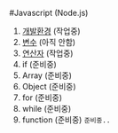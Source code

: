 #Javascript (Node.js)
1. [개발환경](./development_environment.md) (작업중)
2. [변수](./variable.md) (아직 안함)
3. [연산자](./operator.md) (작업중)
4. if (준비중)
5. Array (준비중)
6. Object (준비중)
7. for (준비중)
8. while (준비중)
9. function (준비중)
`준비중..`
